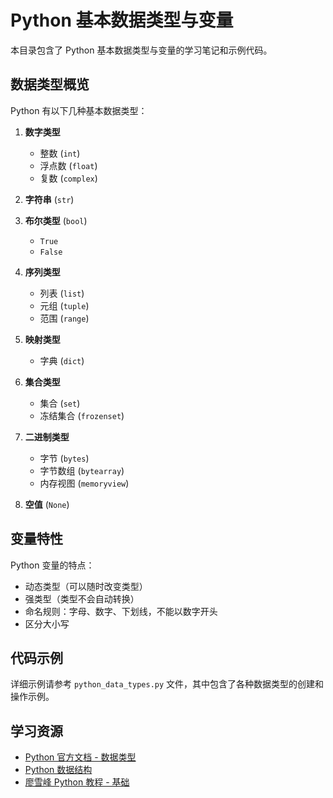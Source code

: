 # Python 基本数据类型与变量

本目录包含了 Python 基本数据类型与变量的学习笔记和示例代码。

## 数据类型概览

Python 有以下几种基本数据类型：

1. **数字类型**
   - 整数 (`int`)
   - 浮点数 (`float`)
   - 复数 (`complex`)

2. **字符串** (`str`)

3. **布尔类型** (`bool`)
   - `True`
   - `False`

4. **序列类型**
   - 列表 (`list`)
   - 元组 (`tuple`)
   - 范围 (`range`)

5. **映射类型**
   - 字典 (`dict`)

6. **集合类型**
   - 集合 (`set`)
   - 冻结集合 (`frozenset`)

7. **二进制类型**
   - 字节 (`bytes`)
   - 字节数组 (`bytearray`)
   - 内存视图 (`memoryview`)

8. **空值** (`None`)

## 变量特性

Python 变量的特点：
- 动态类型（可以随时改变类型）
- 强类型（类型不会自动转换）
- 命名规则：字母、数字、下划线，不能以数字开头
- 区分大小写

## 代码示例

详细示例请参考 `python_data_types.py` 文件，其中包含了各种数据类型的创建和操作示例。

## 学习资源

- [Python 官方文档 - 数据类型](https://docs.python.org/zh-cn/3/library/datatypes.html)
- [Python 数据结构](https://docs.python.org/zh-cn/3/tutorial/datastructures.html)
- [廖雪峰 Python 教程 - 基础](https://www.liaoxuefeng.com/wiki/1016959663602400/1017063413904832)
